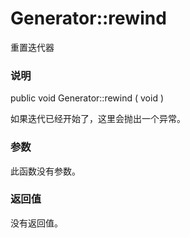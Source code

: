 Generator::rewind
=================

重置迭代器

### 说明

<span class="modifier">public</span> <span class="type">void</span>
<span class="methodname">Generator::rewind</span> ( <span
class="methodparam">void</span> )

如果迭代已经开始了，这里会抛出一个异常。

### 参数

此函数没有参数。

### 返回值

没有返回值。

